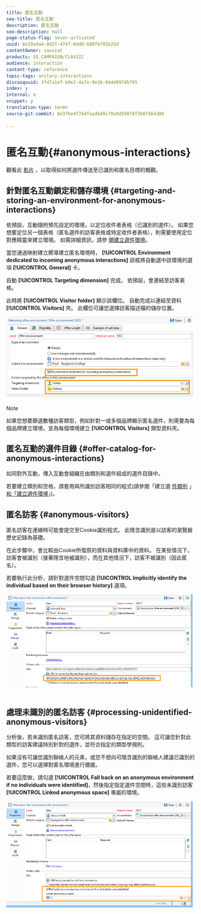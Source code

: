 ```yaml
---
title: 匿名互動
seo-title: 匿名互動
description: 匿名互動
seo-description: null
page-status-flag: never-activated
uuid: 6e28e8a4-8d2f-4747-8dd0-680fbf02b25d
contentOwner: sauviat
products: SG_CAMPAIGN/CLASSIC
audience: interaction
content-type: reference
topic-tags: unitary-interactions
discoiquuid: 3fd7a1ef-b0e2-4a7e-9e36-044d997db785
index: y
internal: n
snippet: y
translation-type: tm+mt
source-git-commit: 8e37be4f764feadb49c70a9d598f8f3b8f864380

---
```



# 匿名互動{#anonymous-interactions}

觀看此 [影片](https://helpx.adobe.com/campaign/classic/how-to/indetified-and-anonymous-interaction-in-acv6.html?playlist=/ccx/v1/collection/product/campaign/classic/segment/digital-marketers/explevel/intermediate/applaunch/get-started/collection.ccx.js&ref=helpx.adobe.com) ，以取得如何將選件傳送至已識別和匿名目標的概觀。

## 針對匿名互動鎖定和儲存環境 {#targeting-and-storing-an-environment-for-anonymous-interactions}

依預設，互動隨附預先設定的環境，以定位收件者表格（已識別的選件）。 如果您想要定位另一個表格（匿名選件的訪客表格或特定收件者表格），則需要使用定位對應精靈來建立環境。 如需詳細資訊，請參 [閱建立選件環境](../../interaction/using/live-design-environments.md#creating-an-offer-environment)。

當您通過映射建立嚮導建立匿名環境時， **[!UICONTROL Environment dedicated to incoming anonymous interactions]** 該框將自動選中該環境的選項 **[!UICONTROL General]** 卡。

自動 **[!UICONTROL Targeting dimension]** 完成。 依預設，會連結至訪客表格。

此時將 **[!UICONTROL Visitor folder]** 顯示該欄位。 自動完成以連結至資料 **[!UICONTROL Visitors]** 夾。 此欄位可讓您選擇訪客描述檔的儲存位置。

![](assets/anonymous_environment_option.png)

>[!NOTE]
>
>如果您想要篩選數種訪客類型，例如針對一或多個品牌顯示匿名選件，則需要為每個品牌建立環境，並為每個環境建立 **[!UICONTROL Visitors]** 類型資料夾。

## 匿名互動的選件目錄 {#offer-catalog-for-anonymous-interactions}

如同對外互動，傳入互動會組織在由類別和選件組成的選件目錄中。

若要建立類別和空格，請套用與所識別訪客相同的程式(請參閱「建立選 [件類別](../../interaction/using/creating-offer-categories.md) 」 [和「建立選件環境](../../interaction/using/live-design-environments.md#creating-an-offer-environment)」)。

## 匿名訪客 {#anonymous-visitors}

匿名訪客在連線時可能會提交至Cookie識別程式。 此隱含識別是以訪客的瀏覽器歷史記錄為基礎。

在此步驟中，會比較由Cookie所復原的資料與資料庫中的資料。 在某些情況下，訪客會被識別（接著隱含地被識別），而在其他情況下，訪客不被識別（因此匿名）。

若要執行此分析，請針對選件空間勾選 **[!UICONTROL Implicitly identify the individual based on their browser history]** 選項。

![](assets/identification_anonymous_visitors.png)

## 處理未識別的匿名訪客 {#processing-unidentified-anonymous-visitors}

分析後，若未識別匿名訪客，您可將其資料儲存在指定的空間。 這可讓您針對此類型的訪客建議特別針對的選件，並符合指定的類型學規則。

如果沒有可讓您識別聯絡人的元素，或您不想向可隱含識別的聯絡人建議已識別的選件，您可以選擇對匿名環境進行備援。

若要這麼做，請勾選 **[!UICONTROL Fall back on an anonymous environment if no individuals were identified]**，然後指定指定選件空間時，這些未識別訪客 **[!UICONTROL Linked anonymous space]** 專屬的環境。

![](assets/anonymous_to_anonymous_environment.png)

